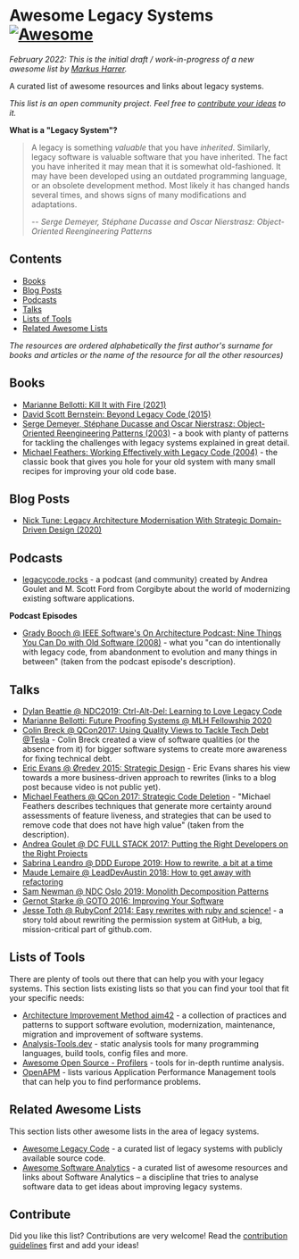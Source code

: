 # Awesome Legacy Systems [![Awesome](https://awesome.re/badge-flat2.svg)](https://awesome.re)

_February 2022: This is the initial draft / work-in-progress of a new awesome list by [Markus Harrer](https://twitter.com/feststelltaste)._


A curated list of awesome resources and links about legacy systems.

*This list is an open community project. Feel free to [contribute your ideas](contributing.md) to it.*

**What is a "Legacy System"?**  

> A legacy is something *valuable* that you have *inherited*. Similarly, legacy software is valuable software that you have inherited. The fact you have inherited it may mean that it is somewhat old-fashioned. It may have been developed using an outdated programming language, or an obsolete development method. Most likely it has changed hands several times, and shows signs of many modifications and adaptations. 
>
> -- <cite>Serge Demeyer, Stéphane Ducasse and Oscar Nierstrasz: Object-Oriented Reengineering Patterns
</cite>

## Contents

- [Books](#books)
- [Blog Posts](#blog-posts)
- [Podcasts](#podcasts)
- [Talks](#talks)
- [Lists of Tools](#lists-of-tools)
- [Related Awesome Lists](#related-awesome-lists)

_The resources are ordered alphabetically the first author's surname for books and articles or the name of the resource for all the other resources)_

## Books

- [Marianne Bellotti: Kill It with Fire (2021)](https://www.penguinrandomhouse.com/books/667571/kill-it-with-fire-by-marianne-bellotti/)
- [David Scott Bernstein: Beyond Legacy Code (2015)](https://pragprog.com/titles/dblegacy/beyond-legacy-code/)
- [Serge Demeyer, Stéphane Ducasse and Oscar Nierstrasz: Object-Oriented Reengineering Patterns (2003)](http://scg.unibe.ch/download/oorp/) - a book with planty of patterns for tackling the challenges with legacy systems explained in great detail.
- [Michael Feathers: Working Effectively with Legacy Code (2004)](https://learning.oreilly.com/library/view/working-effectively-with/0131177052/) - the classic book that gives you hole for your old system with many small recipes for improving your old code base.


## Blog Posts

- [Nick Tune: Legacy Architecture Modernisation With Strategic Domain-Driven Design (2020)](https://medium.com/nick-tune-tech-strategy-blog/legacy-architecture-modernisation-with-strategic-domain-driven-design-3e7c05bb383f)

## Podcasts

- [legacycode.rocks](https://www.legacycode.rocks/) - a podcast (and community) created by Andrea Goulet and M. Scott Ford from Corgibyte about the world of modernizing existing software applications.


**Podcast Episodes**
- [Grady Booch @ IEEE Software's On Architecture Podcast: Nine Things You Can Do with Old Software (2008)](https://www.computer.org/publications/tech-news/on-architecture/nine-things-you-can-do-with-old-software) - what you "can do intentionally with legacy code, from abandonment to evolution and many things in between" (taken from the podcast episode's description).


## Talks

- [Dylan Beattie @ NDC2019: Ctrl-Alt-Del: Learning to Love Legacy Code ](https://www.youtube.com/watch?v=wPjHuvulivM)
- [Marianne Bellotti: Future Proofing Systems @ MLH Fellowship 2020](https://www.youtube.com/watch?v=_ICzo5r-7vY)
- [Colin Breck @ QCon2017: Using Quality Views to Tackle Tech Debt @Tesla](https://www.infoq.com/presentations/quality-views-technical-debt/) - Colin Breck created a view of software qualities (or the absence from it) for bigger software systems to create more awareness for fixing technical debt.
- [Eric Evans @ Øredev 2015: Strategic Design](https://www.feststelltaste.de/should-i-rewrite-or-reengineer-a-software-system/) - Eric Evans shares his view towards a more business-driven approach to rewrites (links to a blog post because video is not public yet).
- [Michael Feathers @ QCon 2017: Strategic Code Deletion](https://www.infoq.com/presentations/remove-unneeded-code/) - "Michael Feathers describes techniques that generate more certainty around assessments of feature liveness, and strategies that can be used to remove code that does not have high value" (taken from the description).
- [Andrea Goulet @ DC FULL STACK 2017: Putting the Right Developers on the Right Projects](https://www.youtube.com/watch?v=nVI2zfzKYqM)
- [Sabrina Leandro @ DDD Europe 2019: How to rewrite, a bit at a time](https://www.youtube.com/watch?v=AmicHHpogEg)
- [Maude Lemaire @ LeadDevAustin 2018: How to get away with refactoring](https://www.youtube.com/watch?v=34tLTZgvOxM)
- [Sam Newman @ NDC Oslo 2019: Monolith Decomposition Patterns](https://www.youtube.com/watch?v=64w1zbpHGTg)
- [Gernot Starke @ GOTO 2016: Improving Your Software ](https://www.youtube.com/watch?v=B8oJwY2Fq3I)
- [Jesse Toth @ RubyConf 2014: Easy rewrites with ruby and science!](https://www.youtube.com/watch?v=kgDqUHWVw4A) - a story told about rewriting the permission system at GitHub, a big, mission-critical part of github.com.


## Lists of Tools

There are plenty of tools out there that can help you with your legacy systems. This section lists existing lists so that you can find your tool that fit your specific needs:

- [Architecture Improvement Method aim42](https://aim42.github.io/) - a collection of practices and patterns to support software evolution, modernization, maintenance, migration and improvement of software systems.
- [Analysis-Tools.dev](https://analysis-tools.dev/) - static analysis tools for many programming languages, build tools, config files and more.
- [Awesome Open Source - Profilers](https://awesomeopensource.com/projects/profiler) - tools for in-depth runtime analysis.
- [OpenAPM](https://openapm.io/landscape) - lists various Application Performance Management tools that can help you to find performance problems.

## Related Awesome Lists

This section lists other awesome lists in the area of legacy systems.

- [Awesome Legacy Code](https://github.com/legacycoderocks/awesome-legacy-code) - a curated list of legacy systems with publicly available source code.
- [Awesome Software Analytics](https://github.com/feststelltaste/awesome-software-analytics) - a curated list of awesome resources and links about Software Analytics &ndash; a discipline that tries to analyse software data to get ideas about improving legacy systems.


## Contribute

Did you like this list? Contributions are very welcome! Read the [contribution guidelines](contributing.md) first and add your ideas!
